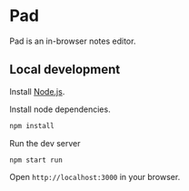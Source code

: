 # Pad

Pad is an in-browser notes editor.

## Local development

Install [Node.js](http://nodejs.org).

Install node dependencies.

```bash
npm install
```

Run the dev server

```
npm start run
```

Open `http://localhost:3000` in your browser.